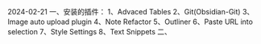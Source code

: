 2024-02-21
一、安装的插件：
1、Advaced Tables
2、Git(Obsidian-Git)
3、Image auto upload plugin
4、Note Refactor
5、Outliner
6、Paste URL into selection
7、Style Settings
8、Text Snippets
二、

